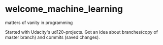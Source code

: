 # welcome_machine_learning
matters of vanity in programming

Started with Udacity's ud120-projects. Got an idea about branches(copy of master branch) and commits (saved changes). 
